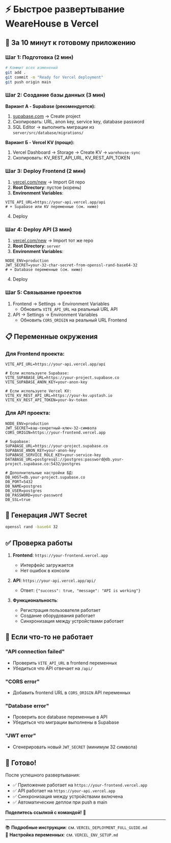 # ⚡ Быстрое развертывание WeareHouse в Vercel

## 🎯 За 10 минут к готовому приложению

### Шаг 1: Подготовка (2 мин)
```bash
# Коммит всех изменений
git add .
git commit -m "Ready for Vercel deployment"
git push origin main
```

### Шаг 2: Создание базы данных (3 мин)

**Вариант А - Supabase (рекомендуется):**
1. [supabase.com](https://supabase.com) → Create project
2. Скопировать: URL, anon key, service key, database password
3. SQL Editor → выполнить миграции из `server/src/database/migrations/`

**Вариант Б - Vercel KV (проще):**
1. Vercel Dashboard → Storage → Create KV → `warehouse-sync`
2. Скопировать: KV_REST_API_URL, KV_REST_API_TOKEN

### Шаг 3: Deploy Frontend (2 мин)
1. [vercel.com/new](https://vercel.com/new) → Import Git repo
2. **Root Directory**: пустое (корень)
3. **Environment Variables**:
```env
VITE_API_URL=https://your-api.vercel.app/api
# + Supabase или KV переменные (см. ниже)
```
4. Deploy

### Шаг 4: Deploy API (3 мин)
1. [vercel.com/new](https://vercel.com/new) → Import тот же repo
2. **Root Directory**: `server`
3. **Environment Variables**:
```env
NODE_ENV=production
JWT_SECRET=your-32-char-secret-from-openssl-rand-base64-32
# + Database переменные (см. ниже)
```
4. Deploy

### Шаг 5: Связывание проектов
1. Frontend → Settings → Environment Variables
   - Обновить `VITE_API_URL` на реальный URL API
2. API → Settings → Environment Variables  
   - Обновить `CORS_ORIGIN` на реальный URL Frontend

## 📋 Переменные окружения

### Для Frontend проекта:
```env
VITE_API_URL=https://your-api.vercel.app/api

# Если используете Supabase:
VITE_SUPABASE_URL=https://your-project.supabase.co
VITE_SUPABASE_ANON_KEY=your-anon-key

# Если используете Vercel KV:
VITE_KV_REST_API_URL=https://your-kv.upstash.io
VITE_KV_REST_API_TOKEN=your-kv-token
```

### Для API проекта:
```env
NODE_ENV=production
JWT_SECRET=ваш-секретный-ключ-32-символа
CORS_ORIGIN=https://your-frontend.vercel.app

# Supabase:
SUPABASE_URL=https://your-project.supabase.co
SUPABASE_ANON_KEY=your-anon-key
SUPABASE_SERVICE_ROLE_KEY=your-service-key
DATABASE_URL=postgresql://postgres:password@db.your-project.supabase.co:5432/postgres

# Дополнительные настройки БД:
DB_HOST=db.your-project.supabase.co
DB_PORT=5432
DB_NAME=postgres
DB_USER=postgres
DB_PASSWORD=your-password
DB_SSL=true
```

## 🔧 Генерация JWT Secret
```bash
openssl rand -base64 32
```

## ✅ Проверка работы

1. **Frontend**: `https://your-frontend.vercel.app`
   - Интерфейс загружается
   - Нет ошибок в консоли

2. **API**: `https://your-api.vercel.app/api/`
   - Ответ: `{"success": true, "message": "API is working"}`

3. **Функциональность**:
   - Регистрация пользователя работает
   - Создание оборудования работает
   - Синхронизация между устройствами работает

## 🚨 Если что-то не работает

### "API connection failed"
- Проверить `VITE_API_URL` в frontend переменных
- Убедиться что API отвечает на `/api/`

### "CORS error"  
- Добавить frontend URL в `CORS_ORIGIN` API переменных

### "Database error"
- Проверить все database переменные в API
- Убедиться что миграции выполнены в Supabase

### "JWT error"
- Сгенерировать новый `JWT_SECRET` (минимум 32 символа)

## 🎉 Готово!

После успешного развертывания:
- ✅ Приложение работает на `https://your-frontend.vercel.app`
- ✅ API работает на `https://your-api.vercel.app` 
- ✅ Синхронизация между устройствами включена
- ✅ Автоматические деплои при push в main

**Поделитесь ссылкой с командой!** 🚀

---

📚 **Подробные инструкции**: см. `VERCEL_DEPLOYMENT_FULL_GUIDE.md`  
🔧 **Настройка переменных**: см. `VERCEL_ENV_SETUP.md`
